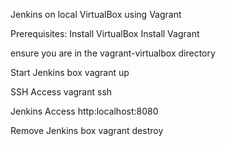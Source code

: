 Jenkins on local VirtualBox using Vagrant

Prerequisites:
Install VirtualBox
Install Vagrant

ensure you are in the vagrant-virtualbox directory

Start Jenkins box
vagrant up

SSH Access
vagrant ssh

Jenkins Access
http:localhost:8080

Remove Jenkins box
vagrant destroy
